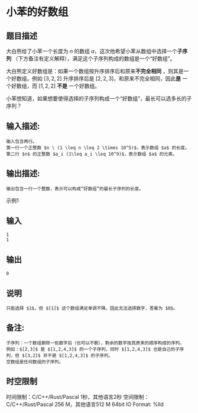 # 小苯的好数组

## 题目描述

大白熊给了小苯一个长度为 $n$ 的数组 $a$，这次他希望小苯从数组中选择一个**子序列** （下方备注有定义解释），满足这个子序列构成的数组是一个“好数组”。  


大白熊定义好数组是：如果一个数组按升序排序后和原来**不完全相同** ，则其是一个好数组。例如 $[3,2,2]$ 升序排序后是 $[2, 2, 3]$，和原来不完全相同，因此**是** 一个好数组，而 $[1,2,2]$ **不是** 一个好数组。 

  


小苯想知道，如果想要使得选择的子序列构成一个“好数组”，最长可以选多长的子序列？ 

## 输入描述:
    
    
    输入包含两行。  
    第一行一个正整数 $n \ (1 \leq n \leq 2 \times 10^5)$，表示数组 $a$ 的长度。  
    第二行 $n$ 的正整数 $a_i (1\leq a_i \leq 10^9)$，表示数组 $a$ 的元素。

## 输出描述:
    
    
    输出包含一行一个整数，表示可以构成“好数组”的最长子序列的长度。

示例1 

## 输入
    
    
    1
    1

## 输出
    
    
    0

## 说明
    
    
    只能选择 $1$，但 $[1]$ 这个数组满足单调不降，因此无法选择数字，答案为 $0$。

## 备注:
    
    
    子序列：一个数组删除一些数字后（也可以不删），剩余的数字按其原来的顺序构成的序列。  
    例如：$[2,3]$ 是 $[1,2,4,3]$ 的一个子序列，同时 $[1,2,4,3]$ 也是自己的子序列，但 $[3,2]$ 并不是 $[1,2,4,3]$ 的子序列。  
    空数组是任何数组的子序列。


## 时空限制

时间限制：C/C++/Rust/Pascal 1秒，其他语言2秒
空间限制：C/C++/Rust/Pascal 256 M，其他语言512 M
64bit IO Format: %lld